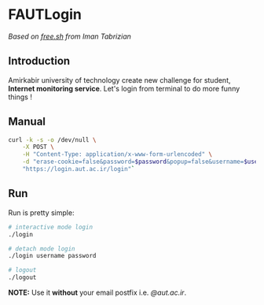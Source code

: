 # FAUTLogin

*Based on [free.sh](https://github.com/tabrizian/free.sh) from Iman Tabrizian*

## Introduction

Amirkabir university of technology create new challenge for student, **Internet monitoring service**.
Let's login from terminal to do more funny things !

## Manual
```sh
curl -k -s -o /dev/null \
	-X POST \
	-H "Content-Type: application/x-www-form-urlencoded" \
	-d "erase-cookie=false&password=$password&popup=false&username=$username" \
	"https://login.aut.ac.ir/login"`
```

## Run
Run is pretty simple:

```sh
# interactive mode login
./login

# detach mode login
./login username password

# logout
./logout
```

**NOTE:** Use it **without** your email postfix i.e. *@aut.ac.ir*.
